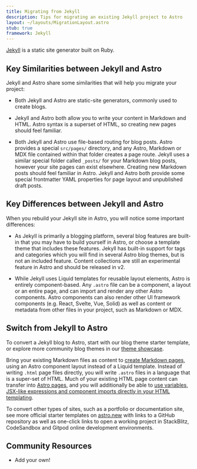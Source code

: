 ```yaml
---
title: Migrating from Jekyll
description: Tips for migrating an existing Jekyll project to Astro
layout: ~/layouts/MigrationLayout.astro
stub: true
framework: Jekyll
---
```


[Jekyll](https://jekyllrb.com) is a static site generator built on Ruby.

## Key Similarities between Jekyll and Astro

Jekyll and Astro share some similarities that will help you migrate your project:

- Both Jekyll and Astro are static-site generators, commonly used to create blogs.

- Jekyll and Astro both allow you to write your content in Markdown and HTML. Astro syntax is a superset of HTML, so creating new pages should feel familiar.

- Both Jekyll and Astro use file-based routing for blog posts. Astro provides a special `src/pages/` directory, and any Astro, Markdown or MDX file contained within that folder creates a page route. Jekyll uses a similar special folder called `_posts/` for your Markdown blog posts, however your site pages can exist elsewhere. Creating new Markdown posts should feel familiar in Astro. Jekyll and Astro both provide some special frontmatter YAML properties for page layout and unpublished draft posts.


## Key Differences between Jekyll and Astro

When you rebuild your Jekyll site in Astro, you will notice some important differences:

- As Jekyll is primarily a blogging platform, several blog features are built-in that you may have to build yourself in Astro, or choose a template theme that includes these features. Jekyll has built-in support for tags and categories which you will find in several Astro blog themes, but is not an included feature. Content collections are still an experimental feature in Astro and should be released in v2.

- While Jekyll uses Liquid templates for reusable layout elements, Astro is entirely component-based. Any `.astro` file can be a component, a layout or an entire page, and can import and render any other Astro components. Astro components can also render other UI framework components (e.g. React, Svelte, Vue, Solid) as well as content or metadata from other files in your project, such as Markdown or MDX.


## Switch from Jekyll to Astro

To convert a Jekyll blog to Astro, start with our blog theme starter template, or explore more community blog themes in our [theme showcase](https://astro.build/themes/). 

Bring your existing Markdown files as content to [create Markdown pages](/en/guides/markdown-content/), using an Astro component layout instead of a Liquid template. Instead of writing `.html` page files directly, you will write `.astro` files in a language that is a super-set of HTML. Much of your existing HTML page content can transfer into [Astro pages](/en/core-concepts/astro-pages/), and you will additionally be able to [use variables, JSX-like expressions and component imports directly in your HTML templating](/en/core-concepts/astro-components/#jsx-like-expressions).

To convert other types of sites, such as a portfolio or documentation site, see more official starter templates on [astro.new](https://astro.new) with links to a GitHub repository as well as one-click links to open a working project in StackBlitz, CodeSandbox and Gitpod online development environments.

## Community Resources

- Add your own!